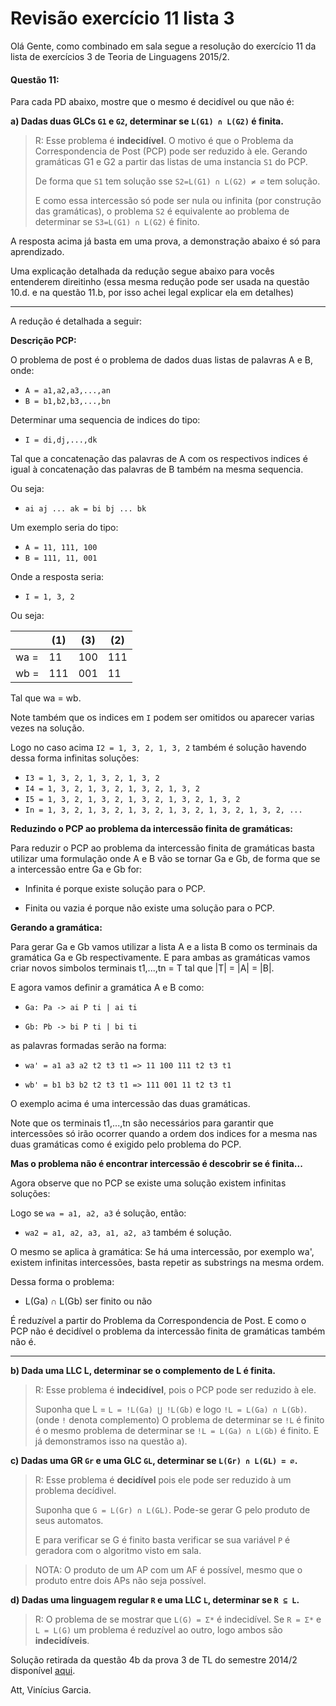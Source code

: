 # Revisão exercício 11 lista 3

Olá Gente, como combinado em sala segue a resolução do exercício 11 da lista de exercícios 3 de Teoria de Linguagens 2015/2.

#### Questão 11:

Para cada PD abaixo, mostre que o mesmo é decidível ou que não é:

**a) Dadas duas GLCs `G1` e `G2`, determinar se `L(G1) ∩ L(G2)` é finita.**

> R: Esse problema é **indecidível**. O motivo é que o Problema da Correspondencia de Post (PCP) pode ser reduzido à ele.
> Gerando gramáticas G1 e G2 a partir das listas de uma instancia `S1` do PCP.
>
> De forma que `S1` tem solução sse `S2=L(G1) ∩ L(G2) ≠ ∅` tem solução.
>
> E como essa intercessão só pode ser nula ou infinita (por construção das gramáticas),
> o problema `S2` é equivalente ao problema de determinar se `S3=L(G1) ∩ L(G2)` é finito.

A resposta acima já basta em uma prova,
a demonstração abaixo é só para aprendizado.

Uma explicação detalhada da redução segue abaixo para vocês entenderem direitinho
(essa mesma redução pode ser usada na questão 10.d. e na questão 11.b,
por isso achei legal explicar ela em detalhes)

---

A redução é detalhada a seguir:

**Descrição PCP:**

O problema de post é o problema de dados duas listas de palavras A e B, onde:

- `A = a1,a2,a3,...,an`
- `B = b1,b2,b3,...,bn`

Determinar uma sequencia de indices do tipo:

- `I = di,dj,...,dk`

Tal que a concatenação das palavras de A com os respectivos indices é igual à concatenação das palavras de B também na mesma sequencia.

Ou seja:

- `ai aj ... ak = bi bj ... bk`

Um exemplo seria do tipo:

- `A = 11, 111, 100`
- `B = 111, 11, 001`

Onde a resposta seria:

- `I = 1, 3, 2`

Ou seja:

|      | (1) | (3) | (2) |
|------|-----|-----|-----|
| wa = | 11  | 100 | 111 |
| wb = | 111 | 001 | 11  |

Tal que wa = wb.

Note também que os indices em `I` podem ser omitidos ou aparecer varias vezes na solução.

Logo no caso acima `I2 = 1, 3, 2, 1, 3, 2` também é solução havendo dessa forma infinitas soluções:

- `I3 = 1, 3, 2, 1, 3, 2, 1, 3, 2`
- `I4 = 1, 3, 2, 1, 3, 2, 1, 3, 2, 1, 3, 2`
- `I5 = 1, 3, 2, 1, 3, 2, 1, 3, 2, 1, 3, 2, 1, 3, 2`
- `In = 1, 3, 2, 1, 3, 2, 1, 3, 2, 1, 3, 2, 1, 3, 2, 1, 3, 2, ...`

**Reduzindo o PCP ao problema da intercessão finita de gramáticas:**

Para reduzir o PCP ao problema da intercessão finita de gramáticas
basta utilizar uma formulação onde A e B vão se tornar Ga e Gb,
de forma que se a intercessão entre Ga e Gb for:

- Infinita é porque existe solução para o PCP.

- Finita ou vazia é porque não existe uma solução para o PCP.

**Gerando a gramática:**

Para gerar Ga e Gb vamos utilizar a lista A e a lista B como os terminais da gramática Ga e Gb respectivamente.
E para ambas as gramáticas vamos criar novos simbolos terminais t1,...,tn = T tal que |T| = |A| = |B|.

E agora vamos definir a gramática A e B como:

- `Ga: Pa -> ai P ti | ai ti`

- `Gb: Pb -> bi P ti | bi ti`

as palavras formadas serão na forma:

- `wa' = a1 a3 a2 t2 t3 t1 => 11 100 111 t2 t3 t1`

- `wb' = b1 b3 b2 t2 t3 t1 => 111 001 11 t2 t3 t1`

O exemplo acima é uma intercessão das duas gramáticas.

Note que os terminais t1,...,tn são necessários para garantir que intercessões
só irão ocorrer quando a ordem dos indices for a mesma nas duas gramáticas
como é exigido pelo problema do PCP.

**Mas o problema não é encontrar intercessão é descobrir se é finita...**

Agora observe que no PCP se existe uma solução existem infinitas soluções:

Logo se `wa = a1, a2, a3` é solução, então:

- `wa2 = a1, a2, a3, a1, a2, a3` também é solução.

O mesmo se aplica à gramática: Se há uma intercessão, por exemplo wa',
existem infinitas intercessões, basta repetir as substrings na mesma ordem.

Dessa forma o problema:

- L(Ga) ∩ L(Gb) ser finito ou não

É reduzível a partir do Problema da Correspondencia de Post. E como o PCP
não é decidível o problema da intercessão finita de gramáticas também não é.

---

**b) Dada uma LLC L, determinar se o complemento de L é finita.**

> R: Esse problema é **indecidível**, pois o PCP pode ser reduzido à ele.
>
> Suponha que L = `L = !L(Ga) ⋃ !L(Gb)` e logo `!L = L(Ga) ∩ L(Gb)`. (onde `!` denota complemento)
> O problema de determinar se `!L` é finito é o mesmo problema de determinar se `!L = L(Ga) ∩ L(Gb)` é finito.
> E já demonstramos isso na questão a).

**c) Dadas uma GR `Gr` e uma GLC `GL`, determinar se `L(Gr) ∩ L(GL) = ∅`.**

> R: Esse problema é **decidível** pois ele pode ser reduzido à um problema decídivel.
>
> Suponha que `G = L(Gr) ∩ L(GL)`. Pode-se gerar G pelo produto de seus automatos.
>
> E para verificar se G é finito basta verificar se sua variável `P` é geradora
> com o algoritmo visto em sala.

> NOTA: O produto de um AP com um AF é possível,
> mesmo que o produto entre dois APs não seja possível.

**d) Dadas uma linguagem regular `R` e uma LLC `L`, determinar se `R ⊆ L`.**

> R: O problema de se mostrar que `L(G) = Σ*` é indecidível. 
> Se `R = Σ*` e `L = L(G)` um problema é reduzível ao outro, logo
> ambos são **indecidíveis**.

Solução retirada da questão 4b da prova 3 de TL
do semestre 2014/2 disponível [aqui][prova].

[prova]: http://homepages.dcc.ufmg.br/~nvieira/cursos/tl/a14s2/p3s.pdf

Att, Vinícius Garcia.



